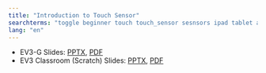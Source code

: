 ```yaml
---
title: "Introduction to Touch Sensor"
searchterms: "toggle beginner touch touch_sensor sesnsors ipad tablet android programming_app app wait_block motor_on introduction_to_touch_sensor"
lang: "en"
---
```

 <ul>
 <li class="ng-binding">EV3-G Slides:
 <a href="ProgrammingLessons/beginner/Touch.pptx">PPTX</a>,
 <a href="ProgrammingLessons/beginner/Touch.pdf">PDF</a>
 </li>
 <li class="ng-binding">EV3 Classroom (Scratch) Slides:
 <a href="ProgrammingLessons/beginner/scratch-Touch.pptx">PPTX</a>,
 <a href="ProgrammingLessons/beginner/scratch-Touch.pdf">PDF</a>
 </li>
 </ul>
